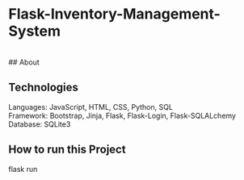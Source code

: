 # Flask-Inventory-Management-System
<br>
## About <br>





## Technologies
Languages: JavaScript, HTML, CSS, Python, SQL<br>
Framework: Bootstrap, Jinja, Flask, Flask-Login, Flask-SQLALchemy<br>
Database: SQLite3


## How to run this Project
flask run
